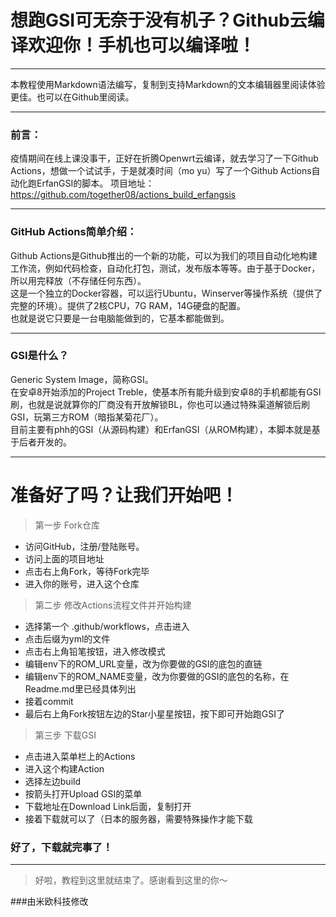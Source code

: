 # 想跑GSI可无奈于没有机子？Github云编译欢迎你！手机也可以编译啦！
***
本教程使用Markdown语法编写，复制到支持Markdown的文本编辑器里阅读体验更佳。也可以在Github里阅读。
***
### 前言：
疫情期间在线上课没事干，正好在折腾Openwrt云编译，就去学习了一下Github Actions，想做一个试试手，于是就凑时间（mo yu）写了一个Github Actions自动化跑ErfanGSI的脚本。
项目地址：https://github.com/together08/actions_build_erfangsis
***
### GitHub Actions简单介绍：
Github Actions是Github推出的一个新的功能，可以为我们的项目自动化地构建工作流，例如代码检查，自动化打包，测试，发布版本等等。由于基于Docker，所以用完释放（不存储任何东西）。  
这是一个独立的Docker容器，可以运行Ubuntu，Winserver等操作系统（提供了完整的环境）。提供了2核CPU，7G RAM，14G硬盘的配置。  
也就是说它只要是一台电脑能做到的，它基本都能做到。
***
### GSI是什么？
Generic System Image，简称GSI。  
在安卓8开始添加的Project Treble，使基本所有能升级到安卓8的手机都能有GSI刷，也就是说就算你的厂商没有开放解锁BL，你也可以通过特殊渠道解锁后刷GSI，玩第三方ROM（暗指某菊花厂）。  
目前主要有phh的GSI（从源码构建）和ErfanGSI（从ROM构建），本脚本就是基于后者开发的。
***
# 准备好了吗？让我们开始吧！

>第一步 Fork仓库


* 访问GitHub，注册/登陆账号。
* 访问上面的项目地址
* 点击右上角Fork，等待Fork完毕
* 进入你的账号，进入这个仓库

>第二步 修改Actions流程文件并开始构建

* 选择第一个 .github/workflows，点击进入
* 点击后缀为yml的文件
* 点击右上角铅笔按钮，进入修改模式
* 编辑env下的ROM_URL变量，改为你要做的GSI的底包的直链
* 编辑env下的ROM_NAME变量，改为你要做的GSI的底包的名称，在Readme.md里已经具体列出
* 接着commit
* 最后右上角Fork按钮左边的Star小星星按钮，按下即可开始跑GSI了

>第三步 下载GSI

* 点击进入菜单栏上的Actions
* 进入这个构建Action
* 选择左边build
* 按箭头打开Upload GSI的菜单
* 下载地址在Download Link后面，复制打开
* 接着下载就可以了（日本的服务器，需要特殊操作才能下载  


### 好了，下载就完事了！
***
>好啦，教程到这里就结束了。感谢看到这里的你～


###由米欧科技修改
